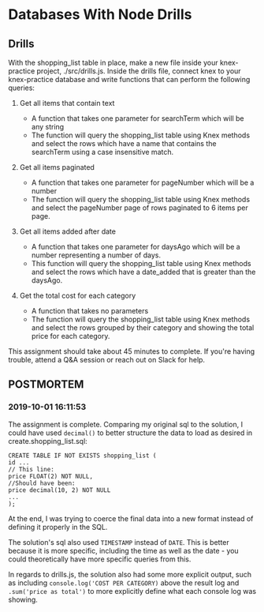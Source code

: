 # Databases With Node Drills

## Drills
With the shopping_list table in place, make a new file inside your knex-practice project, ./src/drills.js. Inside the drills file, connect knex to your knex-practice database and write functions that can perform the following queries:

1. Get all items that contain text

    - A function that takes one parameter for searchTerm which will be any string
    - The function will query the shopping_list table using Knex methods and select the rows which have a name that contains the searchTerm using a case insensitive match.

2. Get all items paginated

    - A function that takes one parameter for pageNumber which will be a number
    - The function will query the shopping_list table using Knex methods and select the pageNumber page of rows paginated to 6 items per page.

3. Get all items added after date

    - A function that takes one parameter for daysAgo which will be a number representing a number of days.
    - This function will query the shopping_list table using Knex methods and select the rows which have a date_added that is greater than the daysAgo.

4. Get the total cost for each category

    - A function that takes no parameters
    - The function will query the shopping_list table using Knex methods and select the rows grouped by their category and showing the total price for each category.

This assignment should take about 45 minutes to complete. If you're having trouble, attend a Q&A session or reach out on Slack for help.

## POSTMORTEM

### 2019-10-01 16:11:53

The assignment is complete. Comparing my original sql to the solution, I could have used `decimal()` to better structure the data to load as desired in create.shopping_list.sql:

    CREATE TABLE IF NOT EXISTS shopping_list (
    id ...
    // This line:
    price FLOAT(2) NOT NULL,
    //Should have been:
    price decimal(10, 2) NOT NULL
    ...
    );

At the end, I was trying to coerce the final data into a new format instead of defining it properly in the SQL.

The solution's sql also used `TIMESTAMP` instead of `DATE`. This is better because it is more specific, including the time as well as the date - you could theoretically have more specific queries from this.

In regards to drills.js, the solution also had some more explicit output, such as including `console.log('COST PER CATEGORY)` above the result log and `.sum('price as total')` to more explicitly define what each console log was showing.
